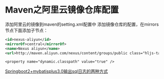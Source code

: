 # Maven之阿里云镜像仓库配置
添加阿里云的镜像到maven的setting.xml配置中
添加镜像仓库的配置，在mirrors节点下面添加子节点：
```xml
<id>nexus-aliyun</id>
<mirrorOf>central</mirrorOf>
<name>Nexus aliyun</name>
<url>http://maven.aliyun.com/nexus/content/groups/public class="hljs-tag"></url>
```


`<property name="dynamic.classpath" value="true" />`



[Springboot2+mybatisplus3.0输出sql日志的两种方式](https://www.jackssybin.cn/articles/2019/12/04/1575449984572.html)